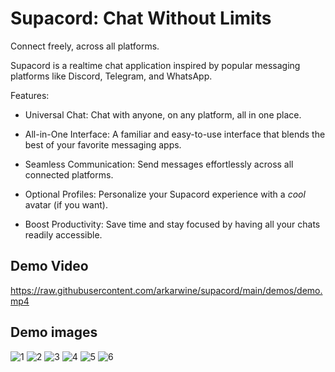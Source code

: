 # Supacord: Chat Without Limits

Connect freely, across all platforms.

Supacord is a realtime chat application inspired by popular messaging platforms like Discord, Telegram, and WhatsApp.

Features:

-   Universal Chat: Chat with anyone, on any platform, all in one place.

-   All-in-One Interface: A familiar and easy-to-use interface that blends the best of your favorite messaging apps.

-   Seamless Communication: Send messages effortlessly across all connected platforms.

-   Optional Profiles: Personalize your Supacord experience with a _cool_ avatar (if you want).

-   Boost Productivity: Save time and stay focused by having all your chats readily accessible.

## Demo Video

https://raw.githubusercontent.com/arkarwine/supacord/main/demos/demo.mp4

## Demo images

![1](https://github.com/arkarwine/supacord/blob/main/demos/1.png?raw=true)
![2](https://github.com/arkarwine/supacord/blob/main/demos/2.png?raw=true)
![3](https://github.com/arkarwine/supacord/blob/main/demos/3.png?raw=true)
![4](https://github.com/arkarwine/supacord/blob/main/demos/4.png?raw=true)
![5](https://github.com/arkarwine/supacord/blob/main/demos/5.png?raw=true)
![6](https://github.com/arkarwine/supacord/blob/main/demos/6.png?raw=true)
